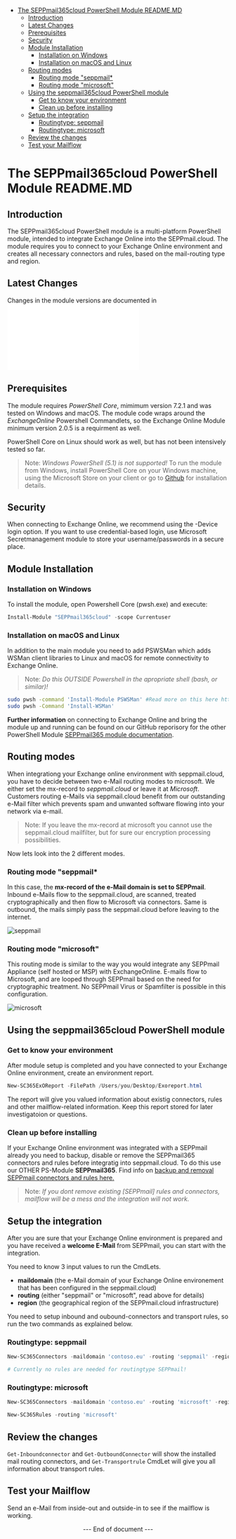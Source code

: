 - [The SEPPmail365cloud PowerShell Module README.MD](#the-seppmail365cloud-powershell-module-readmemd)
  - [Introduction](#introduction)
  - [Latest Changes](#latest-changes)
  - [Prerequisites](#prerequisites)
  - [Security](#security)
  - [Module Installation](#module-installation)
    - [Installation on Windows](#installation-on-windows)
    - [Installation on macOS and Linux](#installation-on-macos-and-linux)
  - [Routing modes](#routing-modes)
    - [Routing mode "seppmail*](#routing-mode-seppmail)
    - [Routing mode "microsoft"](#routing-mode-microsoft)
  - [Using the seppmail365cloud PowerShell module](#using-the-seppmail365cloud-powershell-module)
    - [Get to know your environment](#get-to-know-your-environment)
    - [Clean up before installing](#clean-up-before-installing)
  - [Setup the integration](#setup-the-integration)
    - [Routingtype: seppmail](#routingtype-seppmail)
    - [Routingtype: microsoft](#routingtype-microsoft)
  - [Review the changes](#review-the-changes)
  - [Test your Mailflow](#test-your-mailflow)

# The SEPPmail365cloud PowerShell Module README.MD

## Introduction

The SEPPmail365cloud PowerShell module is a multi-platform PowerShell module, intended to integrate Exchange Online into the SEPPmail.cloud.
The module requires you to connect to your Exchange Online environment and creates all necessary connectors and rules, based on the mail-routing type and region.

## Latest Changes

Changes in the module versions are documented in ![CHANGELOG.md](./CHANGELOG.md)

## Prerequisites

The module requires *PowerShell Core*, mimimum version 7.2.1 and was tested on Windows and macOS. The module code wraps around the *ExchangeOnline* Powershell Commandlets, so the Exchange Online Module minimum version 2.0.5 is a requirment as well.

PowerShell Core on Linux should work as well, but has not been intensively tested so far.

>Note: *Windows PowerShell (5.1) is not supported!* To run the module from Windows, install PowerShell Core on your Windows machine, using the Microsoft Store on your client or go to [Github](https://github.com/powershell/powershell) for installation details.

## Security

When connecting to Exchange Online, we recommend using the -Device login option. If you want to use credential-based login, use Microsoft Secretmanagement module to store your username/passwords in a secure place.

## Module Installation

### Installation on Windows

To install the module, open Powershell Core (pwsh.exe) and execute:

```powershell
Install-Module "SEPPmail365cloud" -scope Currentuser
```

### Installation on macOS and Linux

In addition to the main module you need to add PSWSMan which adds WSMan client libraries to Linux and macOS for remote connectivity to Exchange Online.

>Note: *Do this OUTSIDE Powershell in the apropriate shell (bash, or similar)!*

```bash
sudo pwsh -command 'Install-Module PSWSMan' #Read more on this here https://github.com/jborean93/omi
sudo pwsh -Command 'Install-WSMan'
```

**Further information** on connecting to Exchange Online and bring the module up and running can be found on our GitHub reporisory for the other PowerShell Module [SEPPmail365 module documentation](https://github.com/seppmail/SEPPmail365#module-installation).

## Routing modes

When integrationg your Exchange online environment with seppmail.cloud, you have to decide between two e-Mail routing modes to microsoft. We either set the mx-record to *seppmail.cloud* or leave it at *Microsoft*. Customers routing e-Mails via seppmail.cloud benefit from our outstanding e-Mail filter which prevents spam and unwanted software flowing into your network via e-mail.

>Note: If you leave the mx-record at microsoft you cannot use the seppmail.cloud mailfilter, but for sure our encryption processing possibilities.

Now lets look into the 2 different modes.

### Routing mode "seppmail*

In this case, the **mx-record of the e-Mail domain is set to SEPPmail**. Inbound e-Mails flow to the seppmail.cloud, are scanned, treated cryptographically and then flow to Microsoft via connectors. Same is outbound, the mails simply pass the seppmail.cloud before leaving to the internet.

![seppmail](./Visuals/seppmail365cloud-mxseppmail.png)

### Routing mode "microsoft"

This routing mode is similar to the way you would integrate any SEPPmail Appliance (self hosted or MSP) with ExchangeOnline. E-mails flow to Microsoft, and are looped through SEPPmail based on the need for cryptographic treatment. No SEPPmail Virus or Spamfilter is possible in this configuration.

![microsoft](./Visuals/seppmail365cloud-mxmicrosoft.png)

## Using the seppmail365cloud PowerShell module

### Get to know your environment

After module setup is completed and you have connected to your Exchange Online environment, create an environment report.

```powershell
New-SC365ExOReport -FilePath /Users/you/Desktop/Exoreport.html
```

The report will give you valued information about existig connectors, rules and other mailflow-related information. Keep this report stored for later investigatoion or questions.

### Clean up before installing

If your Exchange Online environment was integrated with a SEPPmail already you need to backup, disable or remove the SEPPmail365 connectors and rules before integratig into seppmail.cloud. 
To do this use our OTHER PS-Module **SEPPmail365**. Find info on [backup and removal SEPPmail connectors and rules here.](https://github.com/seppmail/SEPPmail365#cleanup-environment)

>Note: *If you dont remove existing \[SEPPmail\] rules and connectors, mailflow will be a mess and the integration will not work.*

## Setup the integration

After you are sure that your Exchange Online environment is prepared and you have received a **welcome E-Mail** from SEPPmail, you can start with the integration.

You need to know 3 input values to run the CmdLets.

- **maildomain** (the e-Mail domain of your Exchange Online environement that has been configured in the seppmail.cloud)
- **routing** (either "seppmail" or "microsoft", read above for details)
- **region** (the geographical region of the SEPPmail.cloud infrastructure)

You need to setup inbound and oubound-connectors and transport rules, so run the two commands as explained below.

### Routingtype: seppmail

```powershell
New-SC365Connectors -maildomain 'contoso.eu' -routing 'seppmail' -region 'ch'

# Currently no rules are needed for routingtype SEPPmail!
```

### Routingtype: microsoft

```powershell
New-SC365Connectors -maildomain 'contoso.eu' -routing 'microsoft' -region 'ch'

New-SC365Rules -routing 'microsoft'
```

## Review the changes

```Get-Inboundconnector``` and ```Get-OutboundConnector``` will show the installed mail routing connectors, and ```Get-Transportrule``` CmdLet will give you all information about transport rules.


## Test your Mailflow

Send an e-Mail from inside-out and outside-in to see if the mailflow is working.

<p style="text-align: center;">--- End of document ---</p>
